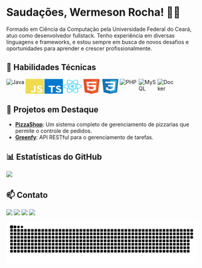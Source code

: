 # Saudações, Wermeson Rocha! 🤙🏿

Formado em Ciência da Computação pela Universidade Federal do Ceará, atuo como desenvolvedor fullstack. Tenho experiência em diversas linguagens e frameworks, e estou sempre em busca de novos desafios e oportunidades para aprender e crescer profissionalmente.

## 🚀 Habilidades Técnicas

<div style="display: flex; flex-wrap: wrap;">
  <img align="center" alt="Java" height="40" width="50" src="https://cdn.jsdelivr.net/gh/devicons/devicon/icons/java/java-original.svg" />
  <img align="center" alt="JavaScript" height="40" width="50" src="https://raw.githubusercontent.com/devicons/devicon/master/icons/javascript/javascript-plain.svg">
  <img align="center" alt="TypeScript" height="40" width="50" src="https://raw.githubusercontent.com/devicons/devicon/master/icons/typescript/typescript-plain.svg">
  <img align="center" alt="React" height="40" width="50" src="https://raw.githubusercontent.com/devicons/devicon/master/icons/react/react-original.svg">
  <img align="center" alt="HTML5" height="40" width="50" src="https://raw.githubusercontent.com/devicons/devicon/master/icons/html5/html5-original.svg">
  <img align="center" alt="CSS3" height="40" width="50" src="https://raw.githubusercontent.com/devicons/devicon/master/icons/css3/css3-original.svg">
  <img align="center" alt="PHP" height="40" width="50" src="https://cdn.jsdelivr.net/gh/devicons/devicon/icons/php/php-original.svg" />
  <img align="center" alt="MySQL" height="40" width="50" src="https://cdn.jsdelivr.net/gh/devicons/devicon/icons/mysql/mysql-original.svg" />
  <img align="center" alt="Docker" height="40" width="50" src="https://cdn.jsdelivr.net/gh/devicons/devicon/icons/docker/docker-original.svg" />
</div>

## 📂 Projetos em Destaque

- [**PizzaShop**]([https://github.com/WermesonRocha/projeto1](https://github.com/WermesonRocha/PizzaShop)): Um sistema completo de gerenciamento de pizzarias que permite o controle de pedidos.
- [**Greenfy**]([https://github.com/WermesonRocha/projeto2](https://github.com/WermesonRocha/greenfy)): API RESTful para o gerenciamento de tarefas.

## 📊 Estatísticas do GitHub

<div align="start">
  <a href="https://github.com/WermesonRocha">
    <img height="180em" src="https://github-readme-stats.vercel.app/api/top-langs/?username=WermesonRocha&layout=compact&langs_count=7&theme=dracula&hide_border=true"/>
  </a>
</div>

## 📫 Contato

<div>
  <a href="https://instagram.com/wermesonroocha" target="_blank"><img src="https://img.shields.io/badge/-Instagram-%23E4405F?style=for-the-badge&logo=instagram&logoColor=white" target="_blank"></a>
  <a href="https://discord.gg/WermesonRoocha#3651" target="_blank"><img src="https://img.shields.io/badge/Discord-7289DA?style=for-the-badge&logo=discord&logoColor=white" target="_blank"></a>
  <a href="mailto:wermesonrocha2@gmail.com"><img src="https://img.shields.io/badge/-Gmail-%23333?style=for-the-badge&logo=gmail&logoColor=white" target="_blank"></a>
  <a href="https://www.linkedin.com/in/wermeson-rocha" target="_blank"><img src="https://img.shields.io/badge/-LinkedIn-%230077B5?style=for-the-badge&logo=linkedin&logoColor=white" target="_blank"></a>
</div>

![Snake animation](https://github.com/WermesonRocha/WermesonRocha/blob/output/github-contribution-grid-snake.svg)
